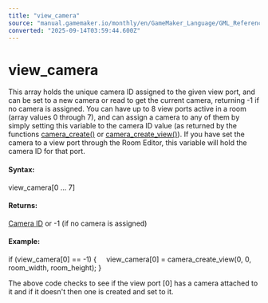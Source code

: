 ```yaml
---
title: "view_camera"
source: "manual.gamemaker.io/monthly/en/GameMaker_Language/GML_Reference/Cameras_And_Display/Cameras_And_Viewports/view_camera.htm"
converted: "2025-09-14T03:59:44.600Z"
---
```


# view\_camera

This array holds the unique camera ID assigned to the given view port, and can be set to a new camera or read to get the current camera, returning -1 if no camera is assigned. You can have up to 8 view ports active in a room (array values 0 through 7), and can assign a camera to any of them by simply setting this variable to the camera ID value (as returned by the functions [camera\_create()](camera_create.md) or [camera\_create\_view()](camera_create_view.md)). If you have set the camera to a view port through the Room Editor, this variable will hold the camera ID for that port.

#### Syntax:

view\_camera\[0 ... 7\]

#### Returns:

[Camera ID](camera_create.md) or -1 (if no camera is assigned)

#### Example:

if (view\_camera\[0\] == -1)
{
    view\_camera\[0\] = camera\_create\_view(0, 0, room\_width, room\_height);
}

The above code checks to see if the view port \[0\] has a camera attached to it and if it doesn't then one is created and set to it.